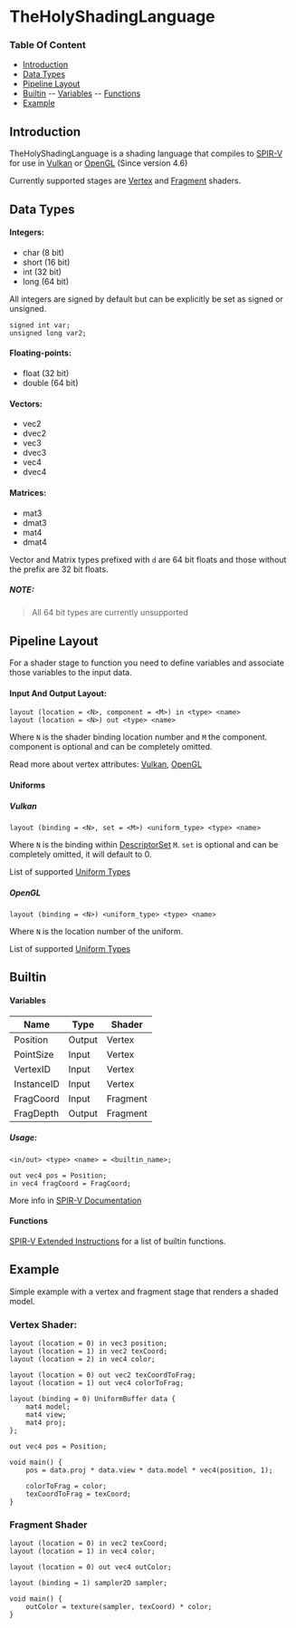 # TheHolyShadingLanguage

### Table Of Content

- [Introduction](#introduction)
- [Data Types](#data-types)
- [Pipeline Layout](#pipeline-layout)
- [Builtin](#builtin)
-- [Variables](#variables)
-- [Functions](#functions)
- [Example](#example)

## Introduction

TheHolyShadingLanguage is a shading language that compiles to [SPIR-V](https://www.khronos.org/registry/spir-v/) for use in [Vulkan](https://www.khronos.org/registry/vulkan/specs/1.2-extensions/html/vkspec.html) or [OpenGL](https://www.khronos.org/opengl/?/) (Since version 4.6)

Currently supported stages are [Vertex](https://www.khronos.org/registry/vulkan/specs/1.2-extensions/html/vkspec.html#shaders-vertex) and [Fragment](https://www.khronos.org/registry/vulkan/specs/1.2-extensions/html/vkspec.html#shaders-fragment) shaders.

## Data Types

#### Integers:
- char  (8 bit)
- short (16 bit)
- int   (32 bit)
- long  (64 bit)

All integers are signed by default but can be explicitly be set as signed or unsigned.
```
signed int var;
unsigned long var2;
```

#### Floating-points:
- float (32 bit)
- double (64 bit)

#### Vectors:
- vec2
- dvec2
- vec3
- dvec3
- vec4
- dvec4

#### Matrices:
- mat3
- dmat3
- mat4
- dmat4

Vector and Matrix types prefixed with `d` are 64 bit floats and those without the prefix are 32 bit floats.

##### NOTE:
> All 64 bit types are currently unsupported

## Pipeline Layout

For a shader stage to function you need to define variables and associate those variables to the input data.

#### Input And Output Layout:

```
layout (location = <N>, component = <M>) in <type> <name>
layout (location = <N>) out <type> <name>
```

Where `N` is the shader binding location number and `M` the component. component is optional and can be completely omitted.


Read more about vertex attributes: [Vulkan](https://www.khronos.org/registry/vulkan/specs/1.2-extensions/html/vkspec.html#fxvertex-attrib), [OpenGL](https://www.khronos.org/opengl/wiki/Layout_Qualifier_(GLSL)#Interface_layouts)

#### Uniforms

##### Vulkan
```
layout (binding = <N>, set = <M>) <uniform_type> <type> <name>
```

Where `N` is the binding within [DescriptorSet](https://www.khronos.org/registry/vulkan/specs/1.2-extensions/html/vkspec.html#descriptorsets-sets) `M`. `set` is optional and can be completely omitted, it will default to 0.

List of supported [Uniform Types](uniforms_vulkan.md)

##### OpenGL
```
layout (binding = <N>) <uniform_type> <type> <name>
```

Where `N` is the location number of the uniform.

List of supported [Uniform Types](uniforms_opengl.md)

## Builtin

#### Variables

Name            | Type          | Shader
---             | ----          | -----
Position        | Output        | Vertex
PointSize       | Input         | Vertex
VertexID        | Input         | Vertex
InstanceID      | Input         | Vertex
FragCoord       | Input         | Fragment
FragDepth       | Output        | Fragment

##### Usage:
```
<in/out> <type> <name> = <builtin_name>;

out vec4 pos = Position;
in vec4 fragCoord = FragCoord;
```

More info in [SPIR-V Documentation](https://www.khronos.org/registry/spir-v/specs/unified1/SPIRV.html#_a_id_builtin_a_builtin)

#### Functions

[SPIR-V Extended Instructions](https://www.khronos.org/registry/spir-v/specs/1.0/GLSL.std.450.html) for a list of builtin functions. 

## Example

Simple example with a vertex and fragment stage that renders a shaded model.

### Vertex Shader:
```
layout (location = 0) in vec3 position;
layout (location = 1) in vec2 texCoord;
layout (location = 2) in vec4 color;

layout (location = 0) out vec2 texCoordToFrag;
layout (location = 1) out vec4 colorToFrag;

layout (binding = 0) UniformBuffer data {
    mat4 model;
    mat4 view;
    mat4 proj;
};

out vec4 pos = Position;

void main() {
    pos = data.proj * data.view * data.model * vec4(position, 1);

    colorToFrag = color;
    texCoordToFrag = texCoord;
}

```

### Fragment Shader

```
layout (location = 0) in vec2 texCoord;
layout (location = 1) in vec4 color;

layout (location = 0) out vec4 outColor;

layout (binding = 1) sampler2D sampler;

void main() {
    outColor = texture(sampler, texCoord) * color;
}

```